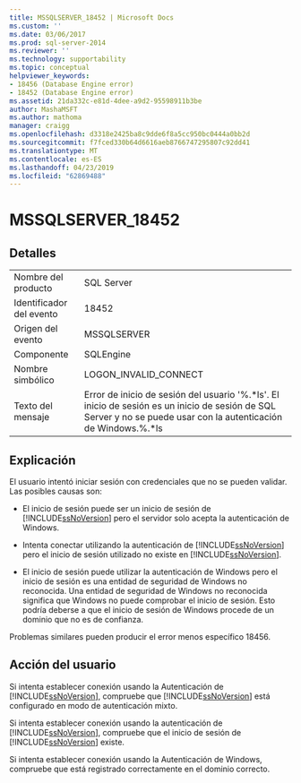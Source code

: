 ```yaml
---
title: MSSQLSERVER_18452 | Microsoft Docs
ms.custom: ''
ms.date: 03/06/2017
ms.prod: sql-server-2014
ms.reviewer: ''
ms.technology: supportability
ms.topic: conceptual
helpviewer_keywords:
- 18456 (Database Engine error)
- 18452 (Database Engine error)
ms.assetid: 21da332c-e81d-4dee-a9d2-95598911b3be
author: MashaMSFT
ms.author: mathoma
manager: craigg
ms.openlocfilehash: d3318e2425ba8c9dde6f8a5cc950bc0444a0bb2d
ms.sourcegitcommit: f7fced330b64d6616aeb8766747295807c92dd41
ms.translationtype: MT
ms.contentlocale: es-ES
ms.lasthandoff: 04/23/2019
ms.locfileid: "62869488"
---
```

# <a name="mssqlserver18452"></a>MSSQLSERVER_18452
    
## <a name="details"></a>Detalles  
  
|||  
|-|-|  
|Nombre del producto|SQL Server|  
|Identificador del evento|18452|  
|Origen del evento|MSSQLSERVER|  
|Componente|SQLEngine|  
|Nombre simbólico|LOGON_INVALID_CONNECT|  
|Texto del mensaje|Error de inicio de sesión del usuario '%.*ls'. El inicio de sesión es un inicio de sesión de SQL Server y no se puede usar con la autenticación de Windows.%.\*ls|  
  
## <a name="explanation"></a>Explicación  
 El usuario intentó iniciar sesión con credenciales que no se pueden validar. Las posibles causas son:  
  
-   El inicio de sesión puede ser un inicio de sesión de [!INCLUDE[ssNoVersion](../../includes/ssnoversion-md.md)] pero el servidor solo acepta la autenticación de Windows.  
  
-   Intenta conectar utilizando la autenticación de [!INCLUDE[ssNoVersion](../../includes/ssnoversion-md.md)] pero el inicio de sesión utilizado no existe en [!INCLUDE[ssNoVersion](../../includes/ssnoversion-md.md)].  
  
-   El inicio de sesión puede utilizar la autenticación de Windows pero el inicio de sesión es una entidad de seguridad de Windows no reconocida. Una entidad de seguridad de Windows no reconocida significa que Windows no puede comprobar el inicio de sesión. Esto podría deberse a que el inicio de sesión de Windows procede de un dominio que no es de confianza.  
  
 Problemas similares pueden producir el error menos específico 18456.  
  
## <a name="user-action"></a>Acción del usuario  
 Si intenta establecer conexión usando la Autenticación de [!INCLUDE[ssNoVersion](../../includes/ssnoversion-md.md)], compruebe que [!INCLUDE[ssNoVersion](../../includes/ssnoversion-md.md)] está configurado en modo de autenticación mixto.  
  
 Si intenta establecer conexión usando la autenticación de [!INCLUDE[ssNoVersion](../../includes/ssnoversion-md.md)], compruebe que el inicio de sesión de [!INCLUDE[ssNoVersion](../../includes/ssnoversion-md.md)] existe.  
  
 Si intenta establecer conexión usando la Autenticación de Windows, compruebe que está registrado correctamente en el dominio correcto.  
  
  
